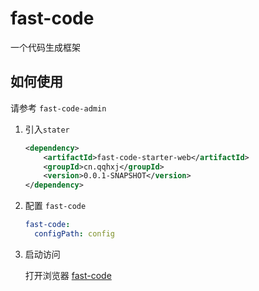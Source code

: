 # fast-code

一个代码生成框架

## 如何使用

请参考 `fast-code-admin`
1. 引入`stater`
    ```xml
    <dependency>
        <artifactId>fast-code-starter-web</artifactId>
        <groupId>cn.qqhxj</groupId>
        <version>0.0.1-SNAPSHOT</version>
    </dependency>
    ```

2. 配置 `fast-code`
    ```yaml
    fast-code:
      configPath: config
    
    ```

3. 启动访问

    打开浏览器 [fast-code](http://localhost:8080/fastCode)
    
